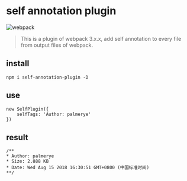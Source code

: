 # self annotation plugin

![webpack](https://img.shields.io/badge/webpack-3.x.x-brightgreen.svg)

> This is a plugin of webpack 3.x.x, add self annotation to every file from output files of webpack.

## install 

```
npm i self-annotation-plugin -D
```

## use 

```
new SelfPlugin({
    selfTags: 'Author: palmerye'
})
```

## result

```
/**
* Author: palmerye
* Size: 2.888 KB
* Date: Wed Aug 15 2018 16:30:51 GMT+0800 (中国标准时间)
**/
```

